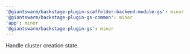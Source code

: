 ```yaml
---
'@giantswarm/backstage-plugin-scaffolder-backend-module-gs': minor
'@giantswarm/backstage-plugin-gs-common': minor
'app': minor
'@giantswarm/backstage-plugin-gs': minor
---
```


Handle cluster creation state.
